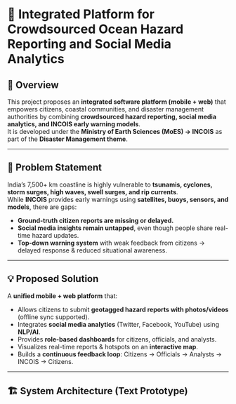# 🌊 Integrated Platform for Crowdsourced Ocean Hazard Reporting and Social Media Analytics

## 📌 Overview
This project proposes an **integrated software platform (mobile + web)** that empowers citizens, coastal communities, and disaster management authorities by combining **crowdsourced hazard reporting, social media analytics, and INCOIS early warning models**.  
It is developed under the **Ministry of Earth Sciences (MoES) → INCOIS** as part of the **Disaster Management theme**.

---

## 🚨 Problem Statement
India’s 7,500+ km coastline is highly vulnerable to **tsunamis, cyclones, storm surges, high waves, swell surges, and rip currents**.  
While **INCOIS** provides early warnings using **satellites, buoys, sensors, and models**, there are gaps:
- **Ground-truth citizen reports are missing or delayed.**
- **Social media insights remain untapped**, even though people share real-time hazard updates.
- **Top-down warning system** with weak feedback from citizens → delayed response & reduced situational awareness.

---

## 💡 Proposed Solution
A **unified mobile + web platform** that:
- Allows citizens to submit **geotagged hazard reports with photos/videos** (offline sync supported).
- Integrates **social media analytics** (Twitter, Facebook, YouTube) using **NLP/AI**.
- Provides **role-based dashboards** for citizens, officials, and analysts.
- Visualizes real-time reports & hotspots on an **interactive map**.
- Builds a **continuous feedback loop**: Citizens → Officials → Analysts → INCOIS → Citizens.

---

## 🏗️ System Architecture (Text Prototype)
